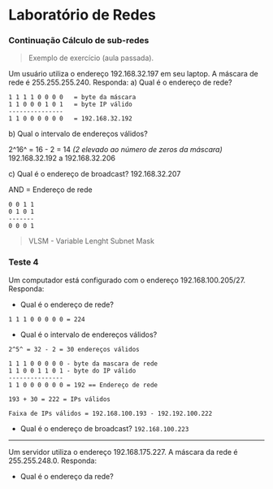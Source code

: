 # Laboratório de Redes

### Continuação Cálculo de sub-redes

> Exemplo de exercício (aula passada).

Um usuário utiliza o endereço 192.168.32.197 em seu laptop. A máscara de rede é 255.255.255.240. Responda:
a) Qual é o endereço de rede?
```
1 1 1 1 0 0 0 0   = byte da máscara
1 1 0 0 0 1 0 1   = byte IP válido
---------------
1 1 0 0 0 0 0 0   = 192.168.32.192
```
b) Qual o intervalo de endereços válidos?

2^16^ = 16 - 2  = 14 *(2 elevado ao número de zeros da máscara)*
192.168.32.192 a 192.168.32.206

c) Qual é o endereço de broadcast?
192.168.32.207

AND = Endereço de rede
```
0 0 1 1
0 1 0 1
-------
0 0 0 1
```
> VLSM - Variable Lenght Subnet Mask

### Teste 4

Um computador está configurado com o endereço 192.168.100.205/27. Responda:

- Qual é o endereço de rede?
```
1 1 1 0 0 0 0 0 = 224
```
- Qual é o intervalo de endereços válidos?
```
2^5^ = 32 - 2 = 30 endereços válidos

1 1 1 0 0 0 0 0 - byte da mascara de rede
1 1 0 0 1 1 0 1 - byte do IP válido
---------------
1 1 0 0 0 0 0 0 = 192 == Endereço de rede

193 + 30 = 222 = IPs válidos

Faixa de IPs válidos = 192.168.100.193 - 192.192.100.222
```
- Qual é o endereço de broadcast?
`192.168.100.223`

---

Um servidor utiliza o endereço 192.168.175.227. A máscara da rede é 255.255.248.0. Responda:
- Qual é o endereço da rede?
<!--stackedit_data:
eyJoaXN0b3J5IjpbLTU5MDgzMTkxOCw0MjU1MzE4MTksLTIwMT
gzNzM5ODgsLTExNzk2MDU2MjksMTAzODQwMjAwOCwyMTc0MjQw
NjddfQ==
-->